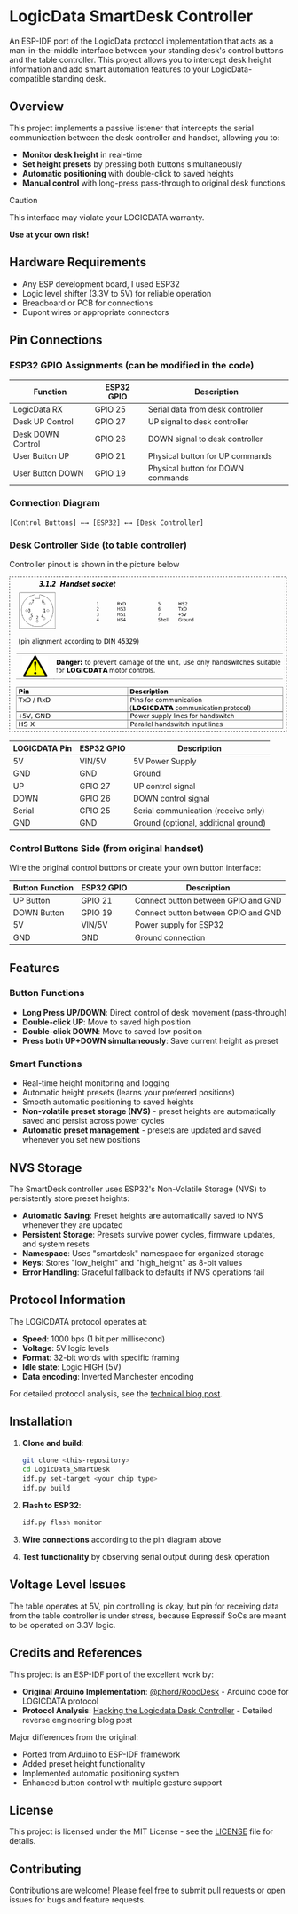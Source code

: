 # LogicData SmartDesk Controller

An ESP-IDF port of the LogicData protocol implementation that acts as a man-in-the-middle interface between your standing desk's control buttons and the table controller. This project allows you to intercept desk height information and add smart automation features to your LogicData-compatible standing desk.

## Overview

This project implements a passive listener that intercepts the serial communication between the desk controller and handset, allowing you to:

- **Monitor desk height** in real-time
- **Set height presets** by pressing both buttons simultaneously
- **Automatic positioning** with double-click to saved heights
- **Manual control** with long-press pass-through to original desk functions

> [!CAUTION]
> This interface may violate your LOGICDATA warranty.

**Use at your own risk!**

## Hardware Requirements

- Any ESP development board, I used ESP32
- Logic level shifter (3.3V to 5V) for reliable operation
- Breadboard or PCB for connections
- Dupont wires or appropriate connectors

## Pin Connections

### ESP32 GPIO Assignments (can be modified in the code)

| Function          | ESP32 GPIO | Description                       |
| ----------------- | ---------- | --------------------------------- |
| LogicData RX      | GPIO 25    | Serial data from desk controller  |
| Desk UP Control   | GPIO 27    | UP signal to desk controller      |
| Desk DOWN Control | GPIO 26    | DOWN signal to desk controller    |
| User Button UP    | GPIO 21    | Physical button for UP commands   |
| User Button DOWN  | GPIO 19    | Physical button for DOWN commands |

### Connection Diagram

```
[Control Buttons] ←→ [ESP32] ←→ [Desk Controller]
```

### Desk Controller Side (to table controller)

Controller pinout is shown in the picture below

![Controller pinout](/images/controller-pinout.png)

| LOGICDATA Pin  | ESP32 GPIO | Description                          |
| -------------- | ---------- | ------------------------------------ |
|       5V       | VIN/5V     | 5V Power Supply                      |
|       GND      | GND        | Ground                               |
|       UP       | GPIO 27    | UP control signal                    |
|       DOWN     | GPIO 26    | DOWN control signal                  |
|       Serial   | GPIO 25    | Serial communication (receive only)  |
|       GND      | GND        | Ground (optional, additional ground) |

### Control Buttons Side (from original handset)

Wire the original control buttons or create your own button interface:

| Button Function | ESP32 GPIO | Description                         |
| --------------- | ---------- | ----------------------------------- |
| UP Button       | GPIO 21    | Connect button between GPIO and GND |
| DOWN Button     | GPIO 19    | Connect button between GPIO and GND |
| 5V              | VIN/5V     | Power supply for ESP32              |
| GND             | GND        | Ground connection                   |

## Features

### Button Functions

- **Long Press UP/DOWN**: Direct control of desk movement (pass-through)
- **Double-click UP**: Move to saved high position
- **Double-click DOWN**: Move to saved low position
- **Press both UP+DOWN simultaneously**: Save current height as preset

### Smart Functions

- Real-time height monitoring and logging
- Automatic height presets (learns your preferred positions)
- Smooth automatic positioning to saved heights
- **Non-volatile preset storage (NVS)** - preset heights are automatically saved and persist across power cycles
- **Automatic preset management** - presets are updated and saved whenever you set new positions

## NVS Storage

The SmartDesk controller uses ESP32's Non-Volatile Storage (NVS) to persistently store preset heights:

- **Automatic Saving**: Preset heights are automatically saved to NVS whenever they are updated
- **Persistent Storage**: Presets survive power cycles, firmware updates, and system resets
- **Namespace**: Uses "smartdesk" namespace for organized storage
- **Keys**: Stores "low_height" and "high_height" as 8-bit values
- **Error Handling**: Graceful fallback to defaults if NVS operations fail

## Protocol Information

The LOGICDATA protocol operates at:

- **Speed**: 1000 bps (1 bit per millisecond)
- **Voltage**: 5V logic levels
- **Format**: 32-bit words with specific framing
- **Idle state**: Logic HIGH (5V)
- **Data encoding**: Inverted Manchester encoding

For detailed protocol analysis, see the [technical blog post](https://technicallycompetent.com/blog/hacking-logicdata-desk/).

## Installation

1. **Clone and build**:

   ```bash
   git clone <this-repository>
   cd LogicData_SmartDesk
   idf.py set-target <your chip type>
   idf.py build
   ```

2. **Flash to ESP32**:

   ```bash
   idf.py flash monitor
   ```

3. **Wire connections** according to the pin diagram above

4. **Test functionality** by observing serial output during desk operation

## Voltage Level Issues

The table operates at 5V, pin controlling is okay, but pin for receiving data from the table controller is under stress, because Espressif SoCs are meant to be operated on 3.3V logic.

## Credits and References

This project is an ESP-IDF port of the excellent work by:

- **Original Arduino Implementation**: [@phord/RoboDesk](https://github.com/phord/RoboDesk) - Arduino code for LOGICDATA protocol
- **Protocol Analysis**: [Hacking the Logicdata Desk Controller](https://technicallycompetent.com/blog/hacking-logicdata-desk/) - Detailed reverse engineering blog post

Major differences from the original:

- Ported from Arduino to ESP-IDF framework
- Added preset height functionality
- Implemented automatic positioning system
- Enhanced button control with multiple gesture support

## License

This project is licensed under the MIT License - see the [LICENSE](LICENSE) file for details.

## Contributing

Contributions are welcome! Please feel free to submit pull requests or open issues for bugs and feature requests.
